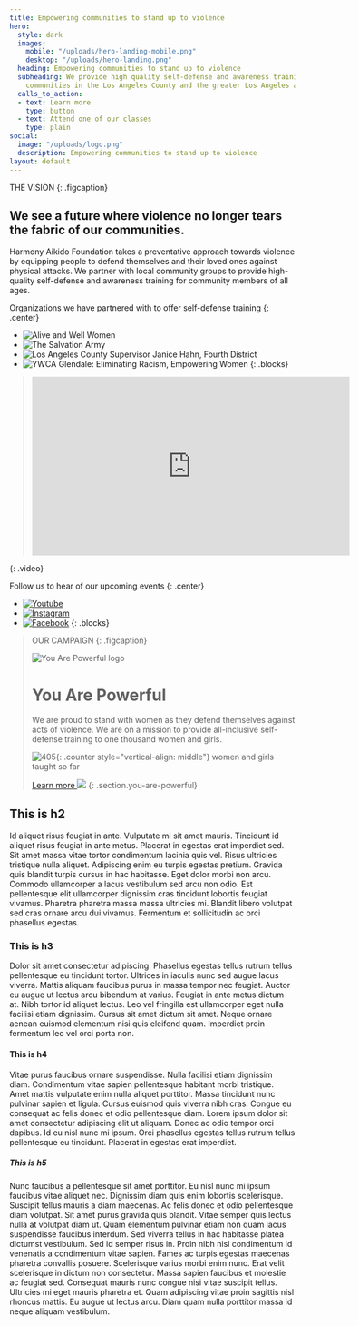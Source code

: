 ```yaml
---
title: Empowering communities to stand up to violence
hero:
  style: dark
  images:
    mobile: "/uploads/hero-landing-mobile.png"
    desktop: "/uploads/hero-landing.png"
  heading: Empowering communities to stand up to violence
  subheading: We provide high quality self-defense and awareness training to local
    communities in the Los Angeles County and the greater Los Angeles area.
  calls_to_action:
  - text: Learn more
    type: button
  - text: Attend one of our classes
    type: plain
social:
  image: "/uploads/logo.png"
  description: Empowering communities to stand up to violence
layout: default
---
```


THE VISION
{: .figcaption}

## We see a future where violence no longer tears the fabric of our communities.

Harmony Aikido Foundation takes a preventative approach towards violence by equipping people to defend themselves and their loved ones against physical attacks. We partner with local community groups to provide high-quality self-defense and awareness training for community members of all ages. 

Organizations we have partnered with to offer self-defense training
{: .center}

* ![Alive and Well Women](/uploads/org-alive-and-well.svg)
* ![The Salvation Army](/uploads/org-salvation-army.svg)
* ![Los Angeles County Supervisor Janice Hahn, Fourth District](/uploads/org-janice-hahn.svg)
* ![YWCA Glendale: Eliminating Racism, Empowering Women](/uploads/org-glendale-ywca.svg)
{: .blocks}

> <iframe width="560" height="315" src="https://www.youtube-nocookie.com/embed/04HIRa8TnNA?controls=0" frameborder="0" allowfullscreen></iframe>
{: .video}

Follow us to hear of our upcoming events
{: .center}

* [![Youtube](/uploads/icon-youtube.svg)](https://go.hafusa.org/youtube-hafusaorg)
* [![Instagram](/uploads/icon-instagram.svg)](https://www.instagram.com/hafusaorg/)
* [![Facebook](/uploads/icon-facebook.svg)](https://www.facebook.com/hafusaorg)
{: .blocks}


> OUR CAMPAIGN
> {: .figcaption}
>
> ![You Are Powerful logo](/uploads/hero-campaign.png)
> # You Are Powerful
> We are proud to stand with women as they defend themselves against acts of violence.  We are on a mission to provide all-inclusive self-defense training to one thousand women and girls.
>
> ![405](/uploads/counter.svg){: .counter style="vertical-align: middle"}
> women and girls taught so far
>
> [Learn more ![](/uploads/arrow.svg)](/you-are-powerful)
{: .section.you-are-powerful}

## This is h2

Id aliquet risus feugiat in ante. Vulputate mi sit amet mauris. Tincidunt id aliquet risus feugiat in ante metus. Placerat in egestas erat imperdiet sed. Sit amet massa vitae tortor condimentum lacinia quis vel. Risus ultricies tristique nulla aliquet. Adipiscing enim eu turpis egestas pretium. Gravida quis blandit turpis cursus in hac habitasse. Eget dolor morbi non arcu. Commodo ullamcorper a lacus vestibulum sed arcu non odio. Est pellentesque elit ullamcorper dignissim cras tincidunt lobortis feugiat vivamus. Pharetra pharetra massa massa ultricies mi. Blandit libero volutpat sed cras ornare arcu dui vivamus. Fermentum et sollicitudin ac orci phasellus egestas.


### This is h3

Dolor sit amet consectetur adipiscing. Phasellus egestas tellus rutrum tellus pellentesque eu tincidunt tortor. Ultrices in iaculis nunc sed augue lacus viverra. Mattis aliquam faucibus purus in massa tempor nec feugiat. Auctor eu augue ut lectus arcu bibendum at varius. Feugiat in ante metus dictum at. Nibh tortor id aliquet lectus. Leo vel fringilla est ullamcorper eget nulla facilisi etiam dignissim. Cursus sit amet dictum sit amet. Neque ornare aenean euismod elementum nisi quis eleifend quam. Imperdiet proin fermentum leo vel orci porta non.

#### This is h4

Vitae purus faucibus ornare suspendisse. Nulla facilisi etiam dignissim diam. Condimentum vitae sapien pellentesque habitant morbi tristique. Amet mattis vulputate enim nulla aliquet porttitor. Massa tincidunt nunc pulvinar sapien et ligula. Cursus euismod quis viverra nibh cras. Congue eu consequat ac felis donec et odio pellentesque diam. Lorem ipsum dolor sit amet consectetur adipiscing elit ut aliquam. Donec ac odio tempor orci dapibus. Id eu nisl nunc mi ipsum. Orci phasellus egestas tellus rutrum tellus pellentesque eu tincidunt. Placerat in egestas erat imperdiet.

##### This is h5

Nunc faucibus a pellentesque sit amet porttitor. Eu nisl nunc mi ipsum faucibus vitae aliquet nec. Dignissim diam quis enim lobortis scelerisque. Suscipit tellus mauris a diam maecenas. Ac felis donec et odio pellentesque diam volutpat. Sit amet purus gravida quis blandit. Vitae semper quis lectus nulla at volutpat diam ut. Quam elementum pulvinar etiam non quam lacus suspendisse faucibus interdum. Sed viverra tellus in hac habitasse platea dictumst vestibulum. Sed id semper risus in. Proin nibh nisl condimentum id venenatis a condimentum vitae sapien. Fames ac turpis egestas maecenas pharetra convallis posuere. Scelerisque varius morbi enim nunc. Erat velit scelerisque in dictum non consectetur. Massa sapien faucibus et molestie ac feugiat sed. Consequat mauris nunc congue nisi vitae suscipit tellus. Ultricies mi eget mauris pharetra et. Quam adipiscing vitae proin sagittis nisl rhoncus mattis. Eu augue ut lectus arcu. Diam quam nulla porttitor massa id neque aliquam vestibulum.